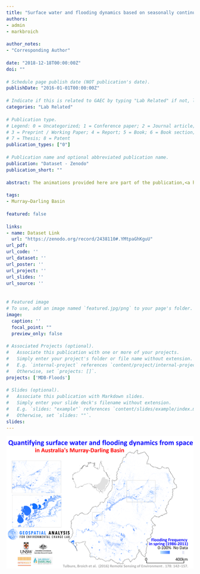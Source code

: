 ```yaml
---
title: "Surface water and flooding dynamics based on seasonally continuous Landsat data (1986-2011) in a dryland river basin (monthly, seasonally, and yearly animations)"
authors:
- admin
- markbroich

author_notes:
- "Corresponding Author"

date: "2018-12-18T00:00:00Z"
doi: ""

# Schedule page publish date (NOT publication's date).
publishDate: "2016-01-01T00:00:00Z"

# Indicate if this is related to GAEC by typing "Lab Related" if not, leave blank
categories: "Lab Related"

# Publication type.
# Legend: 0 = Uncategorized; 1 = Conference paper; 2 = Journal article;
# 3 = Preprint / Working Paper; 4 = Report; 5 = Book; 6 = Book section;
# 7 = Thesis; 8 = Patent
publication_types: ["0"]

# Publication name and optional abbreviated publication name.
publication: "Dataset - Zenodo"
publication_short: ""

abstract: The animations provided here are part of the publication,<a href="https://www.sciencedirect.com/science/article/pii/S0048969718347466">[Tulbure, M.G. and M. Broich (2018)]</a>. The method is described in <a href="https://www.sciencedirect.com/science/article/pii/S0034425716300621">[Tulbure et al. (2016)]</a>. The animations are based on statistically validated surface water and flooding extent dynamics data derived from seasonally continous Landsat TM/ETM+ and random forest models from 1986 to 2011 over Australia's Murray-Darling Basin. The overall accuracy was over 99% and producer's accuracy for water 87% +/- 3%. 

tags:
- Murray–Darling Basin

featured: false

links:
- name: Dataset Link
  url: "https://zenodo.org/record/2438110#.YMtpaGhKguU"
url_pdf: 
url_code: ''
url_dataset: ''
url_poster: ''
url_project: ''
url_slides: ''
url_source: ''


# Featured image
# To use, add an image named `featured.jpg/png` to your page's folder. 
image:
  caption: ''
  focal_point: ""
  preview_only: false

# Associated Projects (optional).
#   Associate this publication with one or more of your projects.
#   Simply enter your project's folder or file name without extension.
#   E.g. `internal-project` references `content/project/internal-project/index.md`.
#   Otherwise, set `projects: []`.
projects: ['MDB-Floods']

# Slides (optional).
#   Associate this publication with Markdown slides.
#   Simply enter your slide deck's filename without extension.
#   E.g. `slides: "example"` references `content/slides/example/index.md`.
#   Otherwise, set `slides: ""`.
slides:
---
```


![](image.gif)